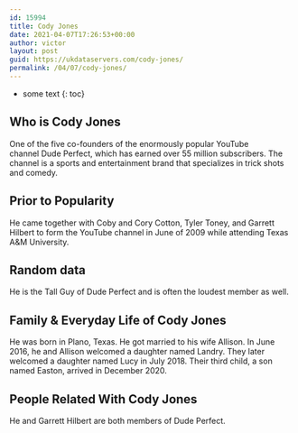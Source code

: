 ```yaml
---
id: 15994
title: Cody Jones
date: 2021-04-07T17:26:53+00:00
author: victor
layout: post
guid: https://ukdataservers.com/cody-jones/
permalink: /04/07/cody-jones/
---
```


* some text
{: toc}


## Who is Cody Jones



One of the five co-founders of the enormously popular YouTube channel Dude Perfect, which has earned over 55 million subscribers. The channel is a sports and entertainment brand that specializes in trick shots and comedy. 

                
                
                
## Prior to Popularity



He came together with Coby and Cory Cotton, Tyler Toney, and Garrett Hilbert to form the YouTube channel in June of 2009 while attending Texas A&M University. 

                
                
                
## Random data



He is the Tall Guy of Dude Perfect and is often the loudest member as well. 

                
                
                
## Family & Everyday Life of Cody Jones



He was born in Plano, Texas. He got married to his wife Allison. In June 2016, he and Allison welcomed a daughter named Landry. They later welcomed a daughter named Lucy in July 2018. Their third child, a son named Easton, arrived in December 2020.

                
                
                
## People Related With Cody Jones



He and Garrett Hilbert are both members of Dude Perfect. 

                
              
            
          
          
          